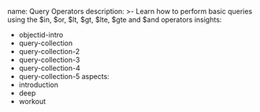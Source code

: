 name: Query Operators
description: >-
  Learn how to perform basic queries using the $in, $or, $lt, $gt, $lte, $gte
  and $and operators
insights:
  - objectid-intro
  - query-collection
  - query-collection-2
  - query-collection-3
  - query-collection-4
  - query-collection-5
aspects:
  - introduction
  - deep
  - workout
